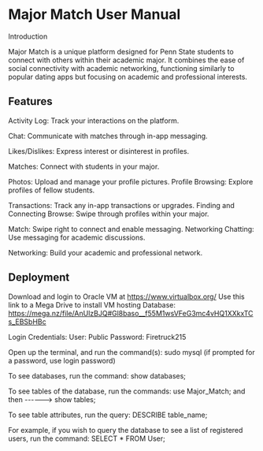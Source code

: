# Major Match User Manual 


Introduction

Major Match is a unique platform designed for Penn State students to connect with others within their academic major. It combines the ease of social connectivity with academic networking, functioning similarly to popular dating apps but focusing on academic and professional interests.


## Features

Activity Log: Track your interactions on the platform. 

Chat: Communicate with matches through in-app messaging.

 Likes/Dislikes: Express interest or disinterest in profiles. 

Matches: Connect with students in your major.
 
Photos: Upload and manage your profile pictures. Profile Browsing: Explore profiles of fellow students. 

Transactions: Track any in-app transactions or upgrades. Finding and Connecting Browse: Swipe through profiles within your major. 

Match: Swipe right to connect and enable messaging. Networking Chatting: Use messaging for academic discussions. 

Networking: Build your academic and professional network.


## Deployment


Download and login to Oracle VM at https://www.virtualbox.org/
Use this link to a Mega Drive to install VM hosting Database: https://mega.nz/file/AnUlzBJQ#Gl8baso__f55M1wsVFeG3mc4vHQ1XXkxTCs_EBSbHBc

Login Credentials:
       User: Public
       Password: Firetruck215


Open up the terminal, and run the command(s):
sudo mysql (if prompted for a password, use login password)

To see databases, run the command: 
show databases;

                                  
To see tables of the database, run the commands:
use Major_Match;
          and then ------>                show tables;


To see table attributes, run the query:
DESCRIBE table_name;

                                        
For example, if you wish to query the database to see a list of registered users, run the command:
SELECT * FROM User;

